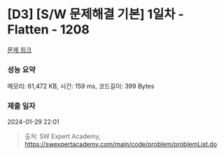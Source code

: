 # [D3] [S/W 문제해결 기본] 1일차 - Flatten - 1208 

[문제 링크](https://swexpertacademy.com/main/code/problem/problemDetail.do?contestProbId=AV139KOaABgCFAYh) 

### 성능 요약

메모리: 61,472 KB, 시간: 159 ms, 코드길이: 399 Bytes

### 제출 일자

2024-01-29 22:01



> 출처: SW Expert Academy, https://swexpertacademy.com/main/code/problem/problemList.do